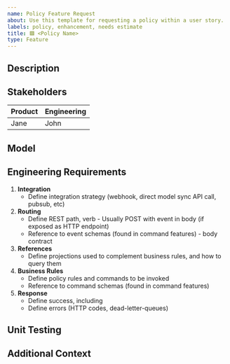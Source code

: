 ```yaml
---
name: Policy Feature Request
about: Use this template for requesting a policy within a user story.
labels: policy, enhancement, needs estimate
title: 🟪 <Policy Name>
type: Feature
---
```


## Description
<!-- A clear and concise description of the feature. -->

## Stakeholders
<!-- The main points of contact for questions relating to the scope of the feature. -->
| Product   | Engineering |
| --------- | ----------- |
| Jane     | John       |

## Model
<!-- A screenshot or reference to the slice of the model in context. -->

## Engineering Requirements
<!-- List of engineering items required as part of the feature. -->

1. **Integration**
   - Define integration strategy (webhook, direct model sync API call, pubsub, etc)
2. **Routing**
   - Define REST path, verb - Usually POST with event in body (if exposed as HTTP endpoint)
   - Reference to event schemas (found in command features) - body contract
3. **References**
   - Define projections used to complement business rules, and how to query them
4. **Business Rules**
   - Define policy rules and commands to be invoked
   - Reference to command schemas (found in command features)
5. **Response**
   - Define success, including
   - Define errors (HTTP codes, dead-letter-queues)

## Unit Testing
<!-- List unit testing scenarios in given-when-then format to cover this feature. -->

## Additional Context
<!-- (Optional) Any other context here, including unanswered hotspots. -->
